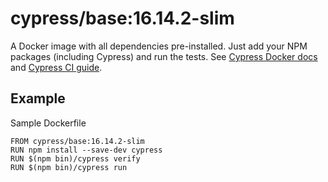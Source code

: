 <!-- WARNING: this file was autogenerated by generate-base-image.js -->
# cypress/base:16.14.2-slim

A Docker image with all dependencies pre-installed.
Just add your NPM packages (including Cypress) and run the tests.
See [Cypress Docker docs](https://on.cypress.io/docker) and
[Cypress CI guide](https://on.cypress.io/ci).

## Example

Sample Dockerfile

```
FROM cypress/base:16.14.2-slim
RUN npm install --save-dev cypress
RUN $(npm bin)/cypress verify
RUN $(npm bin)/cypress run
```